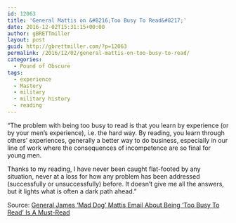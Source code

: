```yaml
---
id: 12063
title: 'General Mattis on &#8216;Too Busy To Read&#8217;'
date: 2016-12-02T15:31:15+00:00
author: gBRETTmiller
layout: post
guid: http://gbrettmiller.com/?p=12063
permalink: /2016/12/02/general-mattis-on-too-busy-to-read/
categories:
  - Pound of Obscure
tags:
  - experience
  - Mastery
  - military
  - military history
  - reading
---
```

&#8220;The problem with being too busy to read is that you learn by experience (or by your men’s experience), i.e. the hard way. By reading, you learn through others’ experiences, generally a better way to do business, especially in our line of work where the consequences of incompetence are so final for young men.

Thanks to my reading, I have never been caught flat-footed by any situation, never at a loss for how any problem has been addressed (successfully or unsuccessfully) before. It doesn’t give me all the answers, but it lights what is often a dark path ahead.&#8221;

Source: [General James &#8216;Mad Dog&#8217; Mattis Email About Being &#8216;Too Busy To Read&#8217; Is A Must-Read](http://www.businessinsider.com/viral-james-mattis-email-reading-marines-2013-5)
